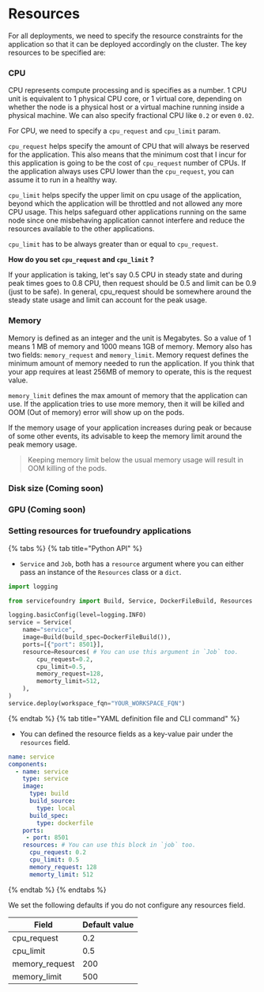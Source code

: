 # Resources

For all deployments, we need to specify the resource constraints for the application so that it can be deployed accordingly 
on the cluster. The key resources to be specified are:

### CPU

CPU represents compute processing and is specifies as a number. 1 CPU unit is equivalent to 1 physical CPU core, or 1 virtual core, depending on whether the node is a physical host or a virtual machine running inside a physical machine.
We can also specify fractional CPU like `0.2` or even `0.02`. 

For CPU, we need to specify a `cpu_request` and `cpu_limit` param. 

`cpu_request` helps specify the amount of CPU that will
always be reserved for the application. This also means that the minimum cost that I incur for this application is going 
to be the cost of `cpu_request` number of CPUs. If the application always uses CPU lower than the `cpu_request`, you can 
assume it to run in a healthy way. 

`cpu_limit` helps specify the upper limit on cpu usage of the application, beyond which the application will be throttled and not allowed any more CPU usage. This helps safeguard other applications running on the same node since one misbehaving
application cannot interfere and reduce the resources available to the other applications. 

`cpu_limit` has to be always greater than or equal to `cpu_request`.

**How do you set `cpu_request` and `cpu_limit` ?**

If your application is taking, let's say 0.5 CPU in steady state and during peak times goes to 0.8 CPU, then request should be 0.5 and limit can be 0.9 (just to be safe). In general, cpu_request should be somewhere around the steady state usage and limit can account for the peak usage.

### Memory

Memory is defined as an integer and the unit is Megabytes. So a value of 1 means 1 MB of memory and 1000 means 1GB of memory.
Memory also has two fields: `memory_request` and `memory_limit`. Memory request defines the minimum amount of memory needed to run the application. If you think that your app requires at least 256MB of memory to operate, this is the request value.

`memory_limit` defines the max amount of memory that the application can use. If the application tries to use more memory, then it will be killed and OOM (Out of memory) error will show up on the pods. 

If the memory usage of your application increases during peak or because of some other events, its advisable to keep the memory limit around the peak memory usage.

> Keeping memory limit below the usual memory usage will result in OOM killing of the pods. 

### Disk size (Coming soon)

### GPU (Coming soon)

### Setting resources for truefoundry applications

{% tabs %}
{% tab title="Python API" %}

* `Service` and `Job`, both has a `resource` argument where you can either pass an instance of the `Resources` class or a `dict`.

```python
import logging

from servicefoundry import Build, Service, DockerFileBuild, Resources

logging.basicConfig(level=logging.INFO)
service = Service(
    name="service",
    image=Build(build_spec=DockerFileBuild()),
    ports=[{"port": 8501}],
    resource=Resources( # You can use this argument in `Job` too.
        cpu_request=0.2,
        cpu_limit=0.5,
        memory_request=128,
        memorty_limit=512,
    ),
)
service.deploy(workspace_fqn="YOUR_WORKSPACE_FQN")
```

{% endtab %}
{% tab title="YAML definition file and CLI command" %} 

* You can defined the resource fields as a key-value pair under the `resources` field.

```yaml
name: service
components:
  - name: service
    type: service
    image:
      type: build
      build_source:
        type: local
      build_spec:
        type: dockerfile
    ports:
     - port: 8501
    resources: # You can use this block in `job` too.
      cpu_request: 0.2
      cpu_limit: 0.5
      memory_request: 128
      memorty_limit: 512
```
{% endtab %}
{% endtabs %}

We set the following defaults if you do not configure any resources field.

| Field          | Default value |
|----------------|---------------|
| cpu_request    | 0.2          |
| cpu_limit      | 0.5          |
| memory_request | 200          |
| memory_limit   | 500          |

